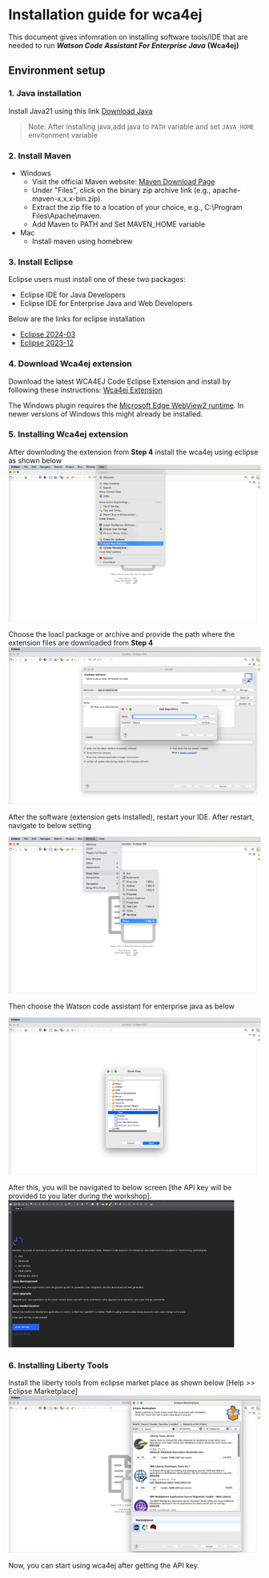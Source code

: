 # Installation guide for wca4ej 

This document gives infomration on installing software tools/IDE that are needed to run ***Watson Code Assistant For Enterprise Java*** **(Wca4ej)**
## Environment setup 

### 1. Java installation

Install Java21 using this link [Download Java](https://www.oracle.com/sg/java/technologies/downloads/)
> Note: After installing java,add java to `PATH` variable and set `JAVA_HOME` envitonment variable
### 2. Install Maven

- Windows
    - Visit the official Maven website: [Maven Download Page](https://maven.apache.org/download.cgi)
    - Under "Files", click on the binary zip archive link (e.g., apache-maven-x.x.x-bin.zip). 
    - Extract the zip file to a location of your choice, e.g., C:\Program Files\Apache\maven.
    - Add Maven to PATH and Set MAVEN_HOME variable 
- Mac
   - Install maven using homebrew

### 3. Install Eclipse

Eclipse users must install one of these two packages:
   - Eclipse IDE for Java Developers
   - Eclipse IDE for Enterprise Java and Web Developers 

Below are the links for eclipse installation
- [Eclipse 2024-03](https://www.eclipse.org/downloads/packages/release/2024-03/r)
- [Eclipse 2023-12](https://www.eclipse.org/downloads/packages/release/2023-12/r)

### 4. Download Wca4ej extension

Download the latest WCA4EJ Code Eclipse Extension and install by following these instructions: [Wca4ej Extension](https://ibm.box.com/s/o26ggaar57eh61m2t4ndvx84s31zho3v)

The Windows plugin requires the [Microsoft Edge WebView2 runtime](https://developer.microsoft.com/en-us/microsoft-edge/webview2/?form=MA13LH). In newer versions of Windows this might already be installed.


### 5. Installing Wca4ej extension

After downloding the extension from **Step 4** install the wca4ej using eclipse as shown below ![screenshot](./images/1.InstallNewSw.png)

Choose the loacl package or archive and provide the path where the extension files are downloaded from **Step 4** 
![screenshot](./images/2.LocateLocalPackage.png)

After the software (extension gets installed), restart your IDE. After restart, navigate to below setting 

![screenshot](./images/4.ChooseviewEclipse.png)

Then choose the Watson code assistant for enterprise java as below

![screenshot](./images/5.ShowWca4ejChatView.png)

After this, you will be navigated to below screen [the API key will be provided to you later during the workshop].
![screenshot](./images/3.Wca4ejchat.png)

### 6. Installing Liberty Tools

Install the liberty tools from eclipse market place as shown below [Help >> Eclipse Marketplace]
![screenshot](./images/6.LibertyTools.png)


Now, you can start using wca4ej after getting the API key.


